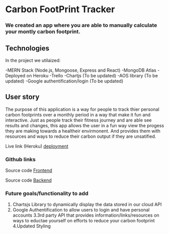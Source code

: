 # Carbon FootPrint Tracker

### We created an app where you are able to manually calculate your montly carbon footprint.

## Technologies 

In the project we utilaized:

-MERN Stack (Node.js, Mongoose, Express and React)
-MongoDB Atlas
-Deployed on Heroku
-Trello 
-Chartjs (To be updated)
-AOS library (To be updated)
-Google authentification/login (To be updated)

## User story

The purpose of this application is a way for people to track thier personal carbon footprints over a monthly period in a way that make it fun and interactive. Just as people track their fitness journey and are able see results and changes, this app allows the user in a fun way view the progess they are making towards a healtheir envirmonent. And provides them with resources and ways to reduce their carbon output if they are unsatified.

Live link (Heroku) [deployment](_) 

### Github links

Source code [Frontend](https://github.com/tiffanysimione/Carbon-Front-End) 

Source code [Backend](https://github.com/tiffanysimione/Carbon-Footprint-Back-End) 


### Future goals/functionality to add
1. Chartsjs Library to dynamically display the data stored in our cloud API
2. Google Authentification to allow users to login and have personal accounts
3.3rd party API that provides information/links/resources on ways to eductae yourself on efforts to reduce your carbon footprint
4.Updated Styling

